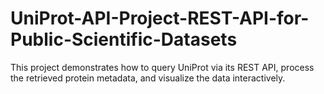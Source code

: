 # UniProt-API-Project-REST-API-for-Public-Scientific-Datasets
This project demonstrates how to query UniProt via its REST API, process the retrieved protein metadata, and visualize the data interactively.
